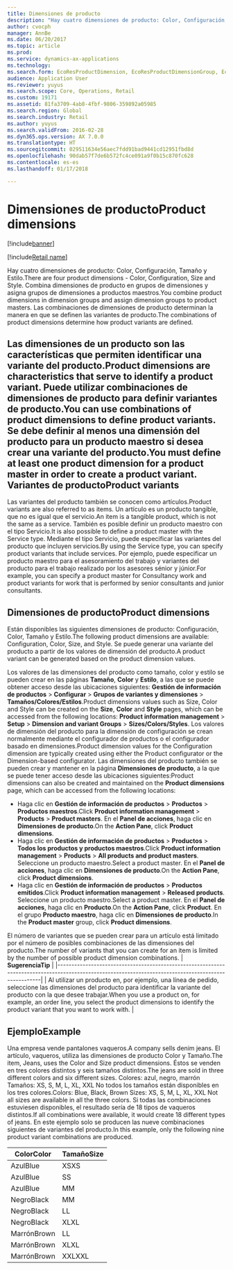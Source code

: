 ```yaml
---
title: Dimensiones de producto
description: "Hay cuatro dimensiones de producto: Color, Configuración, Tamaño y Estilo. Combina dimensiones de producto en grupos de dimensiones y asigna grupos de dimensiones a productos maestros. Las combinaciones de dimensiones de producto determinan la manera en que se definen las variantes de producto."
author: cvocph
manager: AnnBe
ms.date: 06/20/2017
ms.topic: article
ms.prod: 
ms.service: dynamics-ax-applications
ms.technology: 
ms.search.form: EcoResProductDimension, EcoResProductDimensionGroup, EcoResProductMasterDimension, RetailEcoResColor, RetailEcoResSize, RetailEcoResStyle
audience: Application User
ms.reviewer: yuyus
ms.search.scope: Core, Operations, Retail
ms.custom: 19171
ms.assetid: 81fa3709-4ab8-4fbf-9806-359892a05985
ms.search.region: Global
ms.search.industry: Retail
ms.author: yuyus
ms.search.validFrom: 2016-02-28
ms.dyn365.ops.version: AX 7.0.0
ms.translationtype: HT
ms.sourcegitcommit: 029511634e56aec7fdd91bad9441cd12951fbd8d
ms.openlocfilehash: 90dab57f7de6b572fc4ce091a9f0b15c870fc628
ms.contentlocale: es-es
ms.lasthandoff: 01/17/2018

---
```


# <a name="product-dimensions"></a><span data-ttu-id="9728b-105">Dimensiones de producto</span><span class="sxs-lookup"><span data-stu-id="9728b-105">Product dimensions</span></span>

[!include[banner](../includes/banner.md)]

[!include[Retail name](../includes/retail-name.md)]


<span data-ttu-id="9728b-106">Hay cuatro dimensiones de producto: Color, Configuración, Tamaño y Estilo.</span><span class="sxs-lookup"><span data-stu-id="9728b-106">There are four product dimensions -  Color, Configuration, Size and Style.</span></span> <span data-ttu-id="9728b-107">Combina dimensiones de producto en grupos de dimensiones y asigna grupos de dimensiones a productos maestros.</span><span class="sxs-lookup"><span data-stu-id="9728b-107">You combine product dimensions in dimension groups and assign dimension groups to product masters.</span></span> <span data-ttu-id="9728b-108">Las combinaciones de dimensiones de producto determinan la manera en que se definen las variantes de producto.</span><span class="sxs-lookup"><span data-stu-id="9728b-108">The combinations of product dimensions determine how product variants are defined.</span></span>

<span data-ttu-id="9728b-109">Las dimensiones de un producto son las características que permiten identificar una variante del producto.</span><span class="sxs-lookup"><span data-stu-id="9728b-109">Product dimensions are characteristics that serve to identify a product variant.</span></span> <span data-ttu-id="9728b-110">Puede utilizar combinaciones de dimensiones de producto para definir variantes de producto.</span><span class="sxs-lookup"><span data-stu-id="9728b-110">You can use combinations of product dimensions to define product variants.</span></span> <span data-ttu-id="9728b-111">Se debe definir al menos una dimensión del producto para un producto maestro si desea crear una variante del producto.</span><span class="sxs-lookup"><span data-stu-id="9728b-111">You must define at least one product dimension for a product master in order to create a product variant.</span></span>
<span data-ttu-id="9728b-112">Variantes de producto</span><span class="sxs-lookup"><span data-stu-id="9728b-112">Product variants</span></span>
----------------

<span data-ttu-id="9728b-113">Las variantes del producto también se conocen como artículos.</span><span class="sxs-lookup"><span data-stu-id="9728b-113">Product variants are also referred to as items.</span></span> <span data-ttu-id="9728b-114">Un artículo es un producto tangible, que no es igual que el servicio.</span><span class="sxs-lookup"><span data-stu-id="9728b-114">An item is a tangible product, which is not the same as a service.</span></span> <span data-ttu-id="9728b-115">También es posible definir un producto maestro con el tipo Servicio.</span><span class="sxs-lookup"><span data-stu-id="9728b-115">It is also possible to define a product master with the Service type.</span></span> <span data-ttu-id="9728b-116">Mediante el tipo Servicio, puede especificar las variantes del producto que incluyen servicios.</span><span class="sxs-lookup"><span data-stu-id="9728b-116">By using the Service type, you can specify product variants that include services.</span></span> <span data-ttu-id="9728b-117">Por ejemplo, puede especificar un producto maestro para el asesoramiento del trabajo y variantes del producto para el trabajo realizado por los asesores sénior y júnior.</span><span class="sxs-lookup"><span data-stu-id="9728b-117">For example, you can specify a product master for Consultancy work and product variants for work that is performed by senior consultants and junior consultants.</span></span>

## <a name="product-dimensions"></a><span data-ttu-id="9728b-118">Dimensiones de producto</span><span class="sxs-lookup"><span data-stu-id="9728b-118">Product dimensions</span></span>
<span data-ttu-id="9728b-119">Están disponibles las siguientes dimensiones de producto: Configuración, Color, Tamaño y Estilo.</span><span class="sxs-lookup"><span data-stu-id="9728b-119">The following product dimensions are available: Configuration, Color, Size, and Style.</span></span> <span data-ttu-id="9728b-120">Se puede generar una variante del producto a partir de los valores de dimensión del producto.</span><span class="sxs-lookup"><span data-stu-id="9728b-120">A product variant can be generated based on the product dimension values.</span></span>

<span data-ttu-id="9728b-121">Los valores de las dimensiones del producto como tamaño, color y estilo se pueden crear en las páginas **Tamaño**, **Color** y **Estilo**, a las que se puede obtener acceso desde las ubicaciones siguientes: **Gestión de información de productos** &gt; **Configurar** &gt; **Grupos de variantes y dimensiones** &gt; **Tamaños/Colores/Estilos**.</span><span class="sxs-lookup"><span data-stu-id="9728b-121">Product dimensions values such as Size, Color and Style can be created on the **Size**, **Color** and **Style** pages, which can be accessed from the following locations: **Product information management** &gt; **Setup** &gt; **Dimension and variant Groups** &gt; **Sizes/Colors/Styles**.</span></span> <span data-ttu-id="9728b-122">Los valores de dimensión del producto para la dimensión de configuración se crean normalmente mediante el configurador de productos o el configurador basado en dimensiones.</span><span class="sxs-lookup"><span data-stu-id="9728b-122">Product dimension values for the Configuration dimension are typically created using either the Product configurator or the Dimension-based configurator.</span></span> <span data-ttu-id="9728b-123">Las dimensiones del producto también se pueden crear y mantener en la página **Dimensiones de producto**, a la que se puede tener acceso desde las ubicaciones siguientes:</span><span class="sxs-lookup"><span data-stu-id="9728b-123">Product dimensions can also be created and maintained on the **Product dimensions** page, which can be accessed from the following locations:</span></span>
-   <span data-ttu-id="9728b-124">Haga clic en **Gestión de información de productos** &gt; **Productos** &gt; **Productos maestros**.</span><span class="sxs-lookup"><span data-stu-id="9728b-124">Click **Product information management** &gt; **Products** &gt; **Product masters**.</span></span> <span data-ttu-id="9728b-125">En el **Panel de acciones**, haga clic en **Dimensiones de producto**.</span><span class="sxs-lookup"><span data-stu-id="9728b-125">On the **Action Pane**, click **Product dimensions**.</span></span>
-   <span data-ttu-id="9728b-126">Haga clic en **Gestión de información de productos** &gt; **Productos** &gt; **Todos los productos y productos maestros**.</span><span class="sxs-lookup"><span data-stu-id="9728b-126">Click **Product information management** &gt; **Products** &gt; **All products and product masters**.</span></span> <span data-ttu-id="9728b-127">Seleccione un producto maestro.</span><span class="sxs-lookup"><span data-stu-id="9728b-127">Select a product master.</span></span> <span data-ttu-id="9728b-128">En el **Panel de acciones**, haga clic en **Dimensiones de producto**.</span><span class="sxs-lookup"><span data-stu-id="9728b-128">On the **Action Pane**, click **Product dimensions**.</span></span>
-   <span data-ttu-id="9728b-129">Haga clic en **Gestión de información de productos** &gt; **Productos emitidos**.</span><span class="sxs-lookup"><span data-stu-id="9728b-129">Click **Product information management** &gt; **Released products**.</span></span> <span data-ttu-id="9728b-130">Seleccione un producto maestro.</span><span class="sxs-lookup"><span data-stu-id="9728b-130">Select a product master.</span></span> <span data-ttu-id="9728b-131">En el **Panel de acciones**, haga clic en **Producto**.</span><span class="sxs-lookup"><span data-stu-id="9728b-131">On the **Action Pane**, click **Product**.</span></span> <span data-ttu-id="9728b-132">En el grupo **Producto maestro**, haga clic en **Dimensiones de producto**.</span><span class="sxs-lookup"><span data-stu-id="9728b-132">In the **Product master** group, click **Product dimensions**.</span></span>

<span data-ttu-id="9728b-133">El número de variantes que se pueden crear para un artículo está limitado por el número de posibles combinaciones de las dimensiones del producto.</span><span class="sxs-lookup"><span data-stu-id="9728b-133">The number of variants that you can create for an item is limited by the number of possible product dimension combinations.</span></span>
| <span data-ttu-id="9728b-134">**Sugerencia**</span><span class="sxs-lookup"><span data-stu-id="9728b-134">**Tip**</span></span>                                                                                                                                              |
|------------------------------------------------------------------------------------------------------------------------------------------------------|
| <span data-ttu-id="9728b-135">Al utilizar un producto en, por ejemplo, una línea de pedido, seleccione las dimensiones del producto para identificar la variante del producto con la que desee trabajar.</span><span class="sxs-lookup"><span data-stu-id="9728b-135">When you use a product on, for example, an order line, you select the product dimensions to identify the product variant that you want to work with.</span></span> |

## <a name="example"></a><span data-ttu-id="9728b-136">Ejemplo</span><span class="sxs-lookup"><span data-stu-id="9728b-136">Example</span></span>
<span data-ttu-id="9728b-137">Una empresa vende pantalones vaqueros.</span><span class="sxs-lookup"><span data-stu-id="9728b-137">A company sells denim jeans.</span></span> <span data-ttu-id="9728b-138">El artículo, vaqueros, utiliza las dimensiones de producto Color y Tamaño.</span><span class="sxs-lookup"><span data-stu-id="9728b-138">The item, Jeans, uses the Color and Size product dimensions.</span></span> <span data-ttu-id="9728b-139">Éstos se venden en tres colores distintos y seis tamaños distintos.</span><span class="sxs-lookup"><span data-stu-id="9728b-139">The jeans are sold in three different colors and six different sizes.</span></span> <span data-ttu-id="9728b-140">Colores: azul, negro, marrón Tamaños: XS, S, M, L, XL, XXL No todos los tamaños están disponibles en los tres colores.</span><span class="sxs-lookup"><span data-stu-id="9728b-140">Colors: Blue, Black, Brown Sizes: XS, S, M, L, XL, XXL Not all sizes are available in all the three colors.</span></span> <span data-ttu-id="9728b-141">Si todas las combinaciones estuviesen disponibles, el resultado sería de 18 tipos de vaqueros distintos.</span><span class="sxs-lookup"><span data-stu-id="9728b-141">If all combinations were available, it would create 18 different types of jeans.</span></span> <span data-ttu-id="9728b-142">En este ejemplo solo se producen las nueve combinaciones siguientes de variantes del producto.</span><span class="sxs-lookup"><span data-stu-id="9728b-142">In this example, only the following nine product variant combinations are produced.</span></span>

| <span data-ttu-id="9728b-143">Color</span><span class="sxs-lookup"><span data-stu-id="9728b-143">Color</span></span> | <span data-ttu-id="9728b-144">Tamaño</span><span class="sxs-lookup"><span data-stu-id="9728b-144">Size</span></span> |
|-------|------|
| <span data-ttu-id="9728b-145">Azul</span><span class="sxs-lookup"><span data-stu-id="9728b-145">Blue</span></span>  | <span data-ttu-id="9728b-146">XS</span><span class="sxs-lookup"><span data-stu-id="9728b-146">XS</span></span>   |
| <span data-ttu-id="9728b-147">Azul</span><span class="sxs-lookup"><span data-stu-id="9728b-147">Blue</span></span>  | <span data-ttu-id="9728b-148">S</span><span class="sxs-lookup"><span data-stu-id="9728b-148">S</span></span>    |
| <span data-ttu-id="9728b-149">Azul</span><span class="sxs-lookup"><span data-stu-id="9728b-149">Blue</span></span>  | <span data-ttu-id="9728b-150">M</span><span class="sxs-lookup"><span data-stu-id="9728b-150">M</span></span>    |
| <span data-ttu-id="9728b-151">Negro</span><span class="sxs-lookup"><span data-stu-id="9728b-151">Black</span></span> | <span data-ttu-id="9728b-152">M</span><span class="sxs-lookup"><span data-stu-id="9728b-152">M</span></span>    |
| <span data-ttu-id="9728b-153">Negro</span><span class="sxs-lookup"><span data-stu-id="9728b-153">Black</span></span> | <span data-ttu-id="9728b-154">L</span><span class="sxs-lookup"><span data-stu-id="9728b-154">L</span></span>    |
| <span data-ttu-id="9728b-155">Negro</span><span class="sxs-lookup"><span data-stu-id="9728b-155">Black</span></span> | <span data-ttu-id="9728b-156">XL</span><span class="sxs-lookup"><span data-stu-id="9728b-156">XL</span></span>   |
| <span data-ttu-id="9728b-157">Marrón</span><span class="sxs-lookup"><span data-stu-id="9728b-157">Brown</span></span> | <span data-ttu-id="9728b-158">L</span><span class="sxs-lookup"><span data-stu-id="9728b-158">L</span></span>    |
| <span data-ttu-id="9728b-159">Marrón</span><span class="sxs-lookup"><span data-stu-id="9728b-159">Brown</span></span> | <span data-ttu-id="9728b-160">XL</span><span class="sxs-lookup"><span data-stu-id="9728b-160">XL</span></span>   |
| <span data-ttu-id="9728b-161">Marrón</span><span class="sxs-lookup"><span data-stu-id="9728b-161">Brown</span></span> | <span data-ttu-id="9728b-162">XXL</span><span class="sxs-lookup"><span data-stu-id="9728b-162">XXL</span></span>  |






